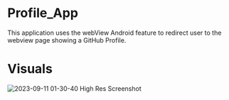 # Profile_App

This application uses the webView Android feature to redirect user to the webview page showing a
GitHub Profile.

# Visuals 
![2023-09-11 01-30-40 High Res Screenshot](https://github.com/ObinnaAkuma/Profile_App/assets/25484571/39745db9-7065-45da-96c7-2eab96b5edaf)



